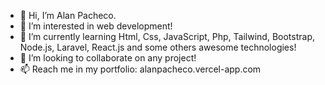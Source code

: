 - 👋 Hi, I’m Alan Pacheco.
- 👀 I’m interested in web development!
- 🌱 I’m currently learning Html, Css, JavaScript, Php, Tailwind, Bootstrap, Node.js, Laravel, React.js and some others awesome technologies!
- 💞️ I’m looking to collaborate on any project!
- 📫 Reach me in my portfolio: alanpacheco.vercel-app.com

<!---
alansinbailarin/alansinbailarin is a ✨ special ✨ repository because its `README.md` (this file) appears on your GitHub profile.
You can click the Preview link to take a look at your changes.
--->
